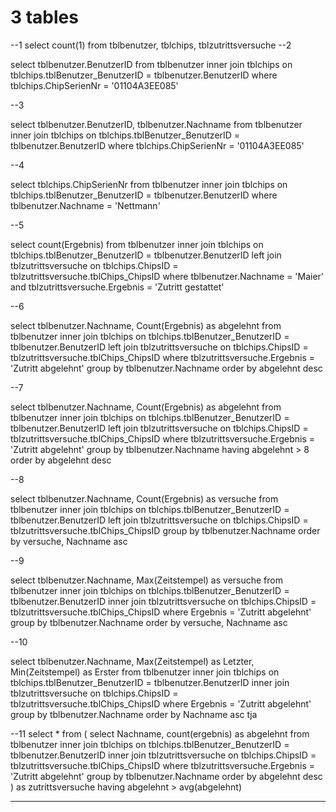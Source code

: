# 3 tables

--1
 select count(1)
from tblbenutzer, tblchips, tblzutrittsversuche
--2

select tblbenutzer.BenutzerID
from tblbenutzer
inner join tblchips on tblchips.tblBenutzer_BenutzerID = tblbenutzer.BenutzerID
where tblchips.ChipSerienNr = '01104A3EE085'

--3

select tblbenutzer.BenutzerID, tblbenutzer.Nachname
from tblbenutzer
inner join tblchips on tblchips.tblBenutzer_BenutzerID = tblbenutzer.BenutzerID
where tblchips.ChipSerienNr = '01104A3EE085'

--4

select tblchips.ChipSerienNr
from tblbenutzer
inner join tblchips on tblchips.tblBenutzer_BenutzerID = tblbenutzer.BenutzerID
where tblbenutzer.Nachname = 'Nettmann'

--5

select count(Ergebnis)
from tblbenutzer
inner join tblchips on tblchips.tblBenutzer_BenutzerID = tblbenutzer.BenutzerID
left join tblzutrittsversuche on tblchips.ChipsID = tblzutrittsversuche.tblChips_ChipsID
where tblbenutzer.Nachname = 'Maier' and tblzutrittsversuche.Ergebnis = 'Zutritt gestattet'

--6

select tblbenutzer.Nachname, Count(Ergebnis) as abgelehnt
from tblbenutzer
inner join tblchips on tblchips.tblBenutzer_BenutzerID = tblbenutzer.BenutzerID
left join tblzutrittsversuche on tblchips.ChipsID = tblzutrittsversuche.tblChips_ChipsID
where tblzutrittsversuche.Ergebnis = 'Zutritt abgelehnt'
group by tblbenutzer.Nachname
order by abgelehnt desc

--7

select tblbenutzer.Nachname, Count(Ergebnis) as abgelehnt
from tblbenutzer
inner join tblchips on tblchips.tblBenutzer_BenutzerID = tblbenutzer.BenutzerID
left join tblzutrittsversuche on tblchips.ChipsID = tblzutrittsversuche.tblChips_ChipsID
where tblzutrittsversuche.Ergebnis = 'Zutritt abgelehnt'
group by tblbenutzer.Nachname
having abgelehnt > 8
order by abgelehnt desc

--8

select tblbenutzer.Nachname, Count(Ergebnis) as versuche
from tblbenutzer
inner join tblchips on tblchips.tblBenutzer_BenutzerID = tblbenutzer.BenutzerID
left join tblzutrittsversuche on tblchips.ChipsID = tblzutrittsversuche.tblChips_ChipsID
group by tblbenutzer.Nachname
order by versuche, Nachname asc


--9

select tblbenutzer.Nachname, Max(Zeitstempel) as versuche
from tblbenutzer
inner join tblchips on tblchips.tblBenutzer_BenutzerID = tblbenutzer.BenutzerID
inner join tblzutrittsversuche on tblchips.ChipsID = tblzutrittsversuche.tblChips_ChipsID
where Ergebnis = 'Zutritt abgelehnt'
group by tblbenutzer.Nachname
order by versuche, Nachname asc

--10

select tblbenutzer.Nachname, Max(Zeitstempel) as Letzter, Min(Zeitstempel) as Erster
from tblbenutzer
inner join tblchips on tblchips.tblBenutzer_BenutzerID = tblbenutzer.BenutzerID
inner join tblzutrittsversuche on tblchips.ChipsID = tblzutrittsversuche.tblChips_ChipsID
where Ergebnis = 'Zutritt abgelehnt'
group by tblbenutzer.Nachname
order by  Nachname asc
tja

--11
select *
from (
		select Nachname, count(ergebnis) as abgelehnt
		from tblbenutzer
		inner join tblchips on tblchips.tblBenutzer_BenutzerID = tblbenutzer.BenutzerID
		inner join tblzutrittsversuche on tblchips.ChipsID = tblzutrittsversuche.tblChips_ChipsID
		where tblzutrittsversuche.Ergebnis = 'Zutritt abgelehnt'
        group by tblbenutzer.Nachname
                order by abgelehnt desc
        ) as zutrittsversuche
        having abgelehnt > avg(abgelehnt)


---
```